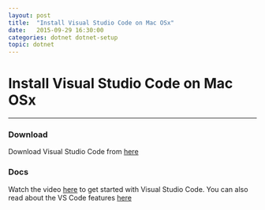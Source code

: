 ```yaml
---
layout: post
title:  "Install Visual Studio Code on Mac OSx"
date:   2015-09-29 16:30:00
categories: dotnet dotnet-setup
topic: dotnet
---
```


# Install Visual Studio Code on Mac OSx

<hr>

### Download

  <p>Download Visual Studio Code from <a href="https://code.visualstudio.com/Download">here</a></p>

### Docs

  <p>Watch the video <a href="https://code.visualstudio.com/Docs/?dv=osx">here</a> to get started with Visual Studio Code. You can also read about the VS Code features <a href="https://code.visualstudio.com/Docs/editor/codebasics">here</a></p>


